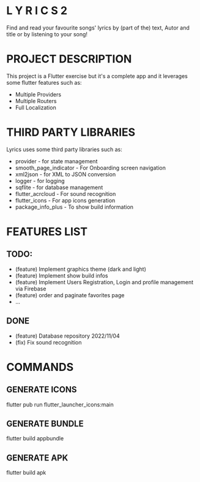 # L Y R I C S   2
Find and read your favourite songs' lyrics by (part of the) text, Autor and title or by listening to your song!

# PROJECT DESCRIPTION
This project is a Flutter exercise but it's a complete app and it leverages some flutter features such as:
* Multiple Providers
* Multiple Routers
* Full Localization

# THIRD PARTY LIBRARIES
Lyrics uses some third party libraries such as:
* provider - for state management
* smooth_page_indicator - For Onboarding screen navigation
* xml2json - for XML to JSON conversion
* logger - for logging
* sqflite - for database management
* flutter_acrcloud - For sound recognition
* flutter_icons - For app icons generation
* package_info_plus - To show build information

# FEATURES LIST
## TODO:
* (feature) Implement graphics theme (dark and light)
* (feature) Implement show build infos
* (feature) Implement Users Registration, Login and profile management via Firebase
* (feature) order and paginate favorites page
* ...

## DONE
* (feature) Database repository 2022/11/04
* (fix) Fix sound recognition

# COMMANDS
## GENERATE ICONS
flutter pub run flutter_launcher_icons:main

## GENERATE BUNDLE
flutter build appbundle

## GENERATE APK
flutter build apk